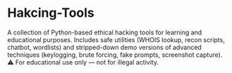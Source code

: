 # Hakcing-Tools
A collection of Python-based ethical hacking tools for learning and educational purposes. Includes safe utilities (WHOIS lookup, recon scripts, chatbot, wordlists) and stripped-down demo versions of advanced techniques (keylogging, brute forcing, fake prompts, screenshot capture). ⚠️ For educational use only — not for illegal activity.
